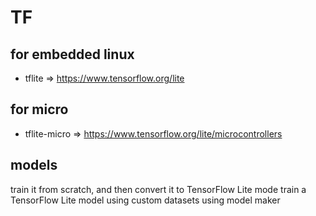 # TF


## for embedded linux
* tflite   => https://www.tensorflow.org/lite

## for micro
* tflite-micro  =>  https://www.tensorflow.org/lite/microcontrollers


## models


train it from scratch, and then convert it to TensorFlow Lite mode
 train a TensorFlow Lite model using custom datasets using model maker
 